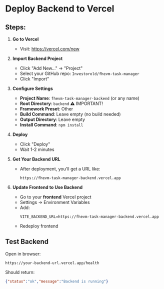 # Deploy Backend to Vercel

## Steps:

1. **Go to Vercel**
   - Visit: https://vercel.com/new

2. **Import Backend Project**
   - Click "Add New..." → "Project"
   - Select your GitHub repo: `Investorold/fhevm-task-manager`
   - Click "Import"

3. **Configure Settings**
   - **Project Name**: `fhevm-task-manager-backend` (or any name)
   - **Root Directory**: `backend` ⚠️ IMPORTANT!
   - **Framework Preset**: Other
   - **Build Command**: Leave empty (no build needed)
   - **Output Directory**: Leave empty
   - **Install Command**: `npm install`

4. **Deploy**
   - Click "Deploy"
   - Wait 1-2 minutes

5. **Get Your Backend URL**
   - After deployment, you'll get a URL like:
     ```
     https://fhevm-task-manager-backend.vercel.app
     ```

6. **Update Frontend to Use Backend**
   - Go to your **frontend** Vercel project
   - Settings → Environment Variables
   - Add:
     ```
     VITE_BACKEND_URL=https://fhevm-task-manager-backend.vercel.app
     ```
   - Redeploy frontend

## Test Backend

Open in browser:
```
https://your-backend-url.vercel.app/health
```

Should return:
```json
{"status":"ok","message":"Backend is running"}
```

